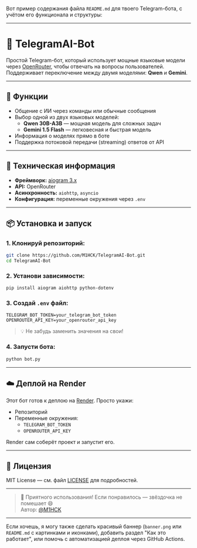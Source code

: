 Вот пример содержания файла `README.md` для твоего Telegram-бота, с учётом его функционала и структуры:

---

# 🤖 TelegramAI-Bot

Простой Telegram-бот, который использует мощные языковые модели через [OpenRouter](https://openrouter.ai/), чтобы отвечать на вопросы пользователей. Поддерживает переключение между двумя моделями: **Qwen** и **Gemini**.

---

## 🚀 Функции

- Общение с ИИ через команды или обычные сообщения
- Выбор одной из двух языковых моделей:
  - **Qwen 30B-A3B** — мощная модель для сложных задач
  - **Gemini 1.5 Flash** — легковесная и быстрая модель
- Информация о моделях прямо в боте
- Поддержка потоковой передачи (streaming) ответов от API

---

## 🔧 Техническая информация

- **Фреймворк:** [aiogram 3.x](https://github.com/aiogram/aiogram)
- **API:** OpenRouter
- **Асинхронность:** `aiohttp`, `asyncio`
- **Конфигурация:** переменные окружения через `.env`

---

## 📦 Установка и запуск

### 1. Клонируй репозиторий:

```bash
git clone https://github.com/M1HCK/TelegramAI-Bot.git
cd TelegramAI-Bot
```

### 2. Установи зависимости:

```bash
pip install aiogram aiohttp python-dotenv
```

### 3. Создай `.env` файл:

```env
TELEGRAM_BOT_TOKEN=your_telegram_bot_token
OPENROUTER_API_KEY=your_openrouter_api_key
```

> 💡 Не забудь заменить значения на свои!

### 4. Запусти бота:

```bash
python bot.py
```

---

## ☁️ Деплой на Render

Этот бот готов к деплою на [Render](https://render.com). Просто укажи:

- Репозиторий
- Переменные окружения:
  - `TELEGRAM_BOT_TOKEN`
  - `OPENROUTER_API_KEY`

Render сам соберёт проект и запустит его.

---

## 📝 Лицензия

MIT License — см. файл [LICENSE](LICENSE) для подробностей.

---

> 🌟 Приятного использования! Если понравилось — звёздочка не помешает 😄  
> Автор: [@M1HCK](https://github.com/M1HCK)

--- 

Если хочешь, я могу также сделать красивый баннер (`banner.png` или `README.md` с картинками и иконками), добавить раздел "Как это работает", или помочь с автоматизацией деплоя через GitHub Actions.
